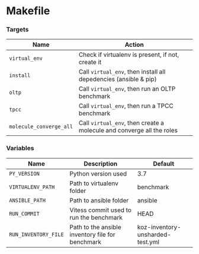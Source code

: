 # Makefile

### Targets

| Name | Action |
| -----| ------ |
| `virtual_env`   | Check if virtualenv is present, if not, create it |
| `install`   | Call `virtual_env`, then install all depedencies (ansible & pip) |
| `oltp`   | Call `virtual_env`, then run an OLTP benchmark |
| `tpcc`   | Call `virtual_env`, then run a TPCC benchmark |
| `molecule_converge_all`   | Call `virtual_env`, then create a molecule and converge all the roles |

### Variables

| Name | Description | Default |
| ---- | ----------- | ------- |
| `PY_VERSION`   | Python version used | 3.7 |
| `VIRTUALENV_PATH`   | Path to virtualenv folder | benchmark |
| `ANSIBLE_PATH`   | Path to ansible folder | ansible |
| `RUN_COMMIT`   | Vitess commit used to run the benchmark | HEAD |
| `RUN_INVENTORY_FILE`   | Path to the ansible inventory file for benchmark| koz-inventory-unsharded-test.yml |
